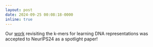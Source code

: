 ```yaml
---
layout: post
date: 2024-09-25 00:08:18-0000
inline: true
---
```


Our [work](https://arxiv.org/abs/2411.02125) revisiting the k-mers for learning DNA representations was accepted to NeurIPS24 as a spotlight paper!

